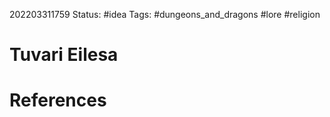 202203311759
Status: #idea
Tags: #dungeons_and_dragons #lore #religion 

# Tuvari Eilesa



# References